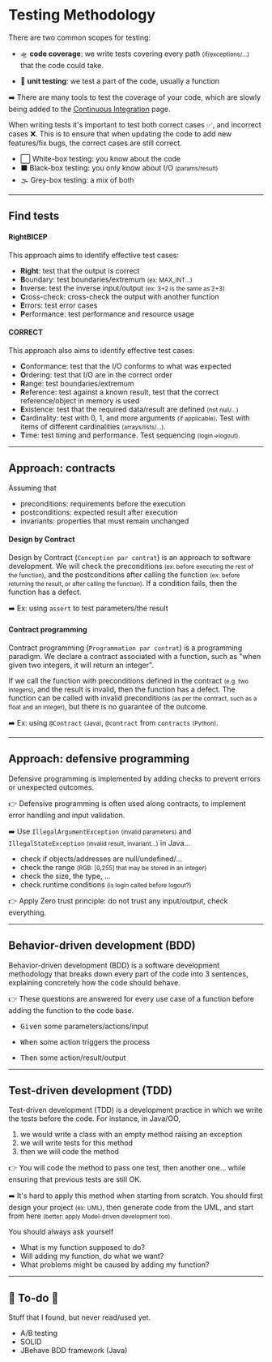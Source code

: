 # Testing Methodology

<div class="row row-cols-md-2"><div>

There are two common scopes for testing: 

* 🛸 **code coverage**: we write tests covering every path <small>(if/exceptions/...)</small> that the code could take.

* 🔎 **unit testing**: we test a part of the code, usually a function

➡️ There are many tools to test the coverage of your code, which are slowly being added to the [Continuous Integration](/tools-and-frameworks/git/ci/index.md) page.
</div><div>

When writing tests it's important to test both correct cases ✅, and incorrect cases ❌. This is to ensure that when updating the code to add new features/fix bugs, the correct cases are still correct.

* ⬜ White-box testing: you know about the code
* ⬛ Black-box testing: you only know about I/O <small>(params/result)</small>
* 🌫️ Grey-box testing: a mix of both
</div></div>

<hr class="sep-both">

## Find tests

<div class="row row-cols-md-2"><div>

#### RightBICEP

This approach aims to identify effective test cases:

* **Right**: test that the output is correct
* **B**oundary: test boundaries/extremum <small>(ex: MAX_INT...)</small>
* **I**nverse: test the inverse input/output <small>(ex: 3+2 is the same as 2+3)</small>
* **C**ross-check: cross-check the output with another function
* **E**rrors: test error cases
* **P**erformance: test performance and resource usage
</div><div>

#### CORRECT

This approach also aims to identify effective test cases:

* **C**onformance: test that the I/O conforms to what was expected
* **O**rdering: test that I/O are in the correct order
* **R**ange: test boundaries/extremum
* **R**eference: test against a known result, test that the correct reference/object in memory is used
* **E**xistence: test that the required data/result are defined <small>(not null/...)</small>
* **C**ardinality: test with 0, 1, and more arguments <small>(if applicable)</small>. Test with items of different cardinalities <small>(arrays/lists/...)</small>. 
* **T**ime: test timing and performance. Test sequencing <small>(login→logout)</small>.
</div></div>

<hr class="sep-both">

## Approach: contracts

<div class="row row-cols-md-2"><div>

Assuming that

* preconditions: requirements before the execution
* postconditions: expected result after execution
* invariants: properties that must remain unchanged

#### Design by Contract

Design by Contract (`Conception par contrat`) is an approach to software development. We will check the preconditions <small>(ex: before executing the rest of the function)</small>, and the postconditions after calling the function <small>(ex: before returning the result, or after calling the function)</small>. If a condition fails, then the function has a defect.

➡️ Ex: using `assert` to test parameters/the result
</div><div>

#### Contract programming

Contract programming (`Programmation par contrat`) is a programming paradigm. We declare a contract associated with a function, such as "when given two integers, it will return an integer". 

If we call the function with preconditions defined in the contract <small>(e.g. two integers)</small>, and the result is invalid, then the function has a defect. The function can be called with invalid preconditions <small>(as per the contract, such as a float and an integer)</small>, but there is no guarantee of the outcome.

➡️ Ex: using `@Contract` <small>(Java)</small>, `@contract` from `contracts` <small>(Python)</small>.
</div></div>

<hr class="sep-both">

## Approach: defensive programming

<div class="row row-cols-md-2"><div>

Defensive programming is implemented by adding checks to prevent errors or unexpected outcomes. 

👉 Defensive programming is often used along contracts, to implement error handling and input validation.

➡️ Use `IllegalArgumentException` <small>(invalid parameters)</small> and `IllegalStateException` <small>(invalid result, invariant...)</small> in Java...
</div><div>

* check if objects/addresses are null/undefined/...
* check the range <small>(RGB: [0,255] that may be stored in an integer)</small>
* check the size, the type, ...
* check runtime conditions <small>(is login called before logout?)</small>

👉 Apply Zero trust principle: do not trust any input/output, check everything.
</div></div>

<hr class="sep-both">

## Behavior-driven development (BDD)

<div class="row row-cols-md-2"><div>

Behavior-driven development (BDD) is a software development methodology that breaks down every part of the code into 3 sentences, explaining concretely how the code should behave.

👉 These questions are answered for every use case of a function before adding the function to the code base.
</div><div class="align-self-center">

* <kbd>Given</kbd> some parameters/actions/input

* <kbd>When</kbd> some action triggers the process

* <kbd>Then</kbd> some action/result/output

</div></div>

<hr class="sep-both">

## Test-driven development (TDD)

<div class="row row-cols-md-2"><div>

Test-driven development (TDD) is a development practice in which we write the tests before the code. For instance, in Java/OO,

1. we would write a class with an empty method raising an exception
2. we will write tests for this method
3. then we will code the method

👉 You will code the method to pass one test, then another one... while ensuring that previous tests are still OK. 
</div><div>

➡️ It's hard to apply this method when starting from scratch. You should first design your project <small>(ex: UML)</small>, then generate code from the UML, and start from here <small>(better: apply Model-driven development too)</small>.

You should always ask yourself

* What is my function supposed to do?
* Will adding my function, do what we want?
* What problems might be caused by adding my function?
</div></div>

<hr class="sep-both">

## 👻 To-do 👻

Stuff that I found, but never read/used yet.

<div class="row row-cols-md-2"><div>

* A/B testing
* SOLID
* JBehave BDD framework (Java)
</div><div>


</div></div>